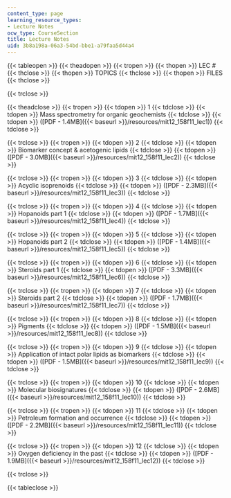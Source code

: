 ```yaml
---
content_type: page
learning_resource_types:
- Lecture Notes
ocw_type: CourseSection
title: Lecture Notes
uid: 3b8a198a-06a3-54bd-bbe1-a79faa5d44a4
---
```


{{< tableopen >}}
{{< theadopen >}}
{{< tropen >}}
{{< thopen >}}
LEC #
{{< thclose >}}
{{< thopen >}}
TOPICS
{{< thclose >}}
{{< thopen >}}
FILES
{{< thclose >}}

{{< trclose >}}

{{< theadclose >}}
{{< tropen >}}
{{< tdopen >}}
1
{{< tdclose >}}
{{< tdopen >}}
Mass spectrometry for organic geochemists
{{< tdclose >}}
{{< tdopen >}}
([PDF - 1.4MB]({{< baseurl >}}/resources/mit12_158f11_lec1))
{{< tdclose >}}

{{< trclose >}}
{{< tropen >}}
{{< tdopen >}}
2
{{< tdclose >}}
{{< tdopen >}}
Biomarker concept & acetogenic lipids
{{< tdclose >}}
{{< tdopen >}}
([PDF - 3.0MB]({{< baseurl >}}/resources/mit12_158f11_lec2))
{{< tdclose >}}

{{< trclose >}}
{{< tropen >}}
{{< tdopen >}}
3
{{< tdclose >}}
{{< tdopen >}}
Acyclic isoprenoids
{{< tdclose >}}
{{< tdopen >}}
([PDF - 2.3MB]({{< baseurl >}}/resources/mit12_158f11_lec3))
{{< tdclose >}}

{{< trclose >}}
{{< tropen >}}
{{< tdopen >}}
4
{{< tdclose >}}
{{< tdopen >}}
Hopanoids part 1
{{< tdclose >}}
{{< tdopen >}}
([PDF - 1.7MB]({{< baseurl >}}/resources/mit12_158f11_lec4))
{{< tdclose >}}

{{< trclose >}}
{{< tropen >}}
{{< tdopen >}}
5
{{< tdclose >}}
{{< tdopen >}}
Hopanoids part 2
{{< tdclose >}}
{{< tdopen >}}
([PDF - 1.4MB]({{< baseurl >}}/resources/mit12_158f11_lec5))
{{< tdclose >}}

{{< trclose >}}
{{< tropen >}}
{{< tdopen >}}
6
{{< tdclose >}}
{{< tdopen >}}
Steroids part 1
{{< tdclose >}}
{{< tdopen >}}
([PDF - 3.3MB]({{< baseurl >}}/resources/mit12_158f11_lec6))
{{< tdclose >}}

{{< trclose >}}
{{< tropen >}}
{{< tdopen >}}
7
{{< tdclose >}}
{{< tdopen >}}
Steroids part 2
{{< tdclose >}}
{{< tdopen >}}
([PDF - 1.7MB]({{< baseurl >}}/resources/mit12_158f11_lec7))
{{< tdclose >}}

{{< trclose >}}
{{< tropen >}}
{{< tdopen >}}
8
{{< tdclose >}}
{{< tdopen >}}
Pigments
{{< tdclose >}}
{{< tdopen >}}
([PDF - 1.5MB]({{< baseurl >}}/resources/mit12_158f11_lec8))
{{< tdclose >}}

{{< trclose >}}
{{< tropen >}}
{{< tdopen >}}
9
{{< tdclose >}}
{{< tdopen >}}
Application of intact polar lipids as biomarkers
{{< tdclose >}}
{{< tdopen >}}
([PDF - 1.5MB]({{< baseurl >}}/resources/mit12_158f11_lec9))
{{< tdclose >}}

{{< trclose >}}
{{< tropen >}}
{{< tdopen >}}
10
{{< tdclose >}}
{{< tdopen >}}
Molecular biosignatures
{{< tdclose >}}
{{< tdopen >}}
([PDF - 2.6MB]({{< baseurl >}}/resources/mit12_158f11_lec10))
{{< tdclose >}}

{{< trclose >}}
{{< tropen >}}
{{< tdopen >}}
11
{{< tdclose >}}
{{< tdopen >}}
Petroleum formation and occurrence
{{< tdclose >}}
{{< tdopen >}}
([PDF - 2.2MB]({{< baseurl >}}/resources/mit12_158f11_lec11))
{{< tdclose >}}

{{< trclose >}}
{{< tropen >}}
{{< tdopen >}}
12
{{< tdclose >}}
{{< tdopen >}}
Oxygen deficiency in the past
{{< tdclose >}}
{{< tdopen >}}
([PDF - 1.9MB]({{< baseurl >}}/resources/mit12_158f11_lec12))
{{< tdclose >}}

{{< trclose >}}

{{< tableclose >}}